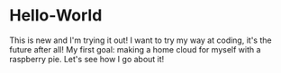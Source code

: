 # Hello-World
This is new and I'm trying it out! 
I want to try my way at coding, it's the future after all!
My first goal: making a home cloud for myself with a raspberry pie. 
Let's see how I go about it! 
